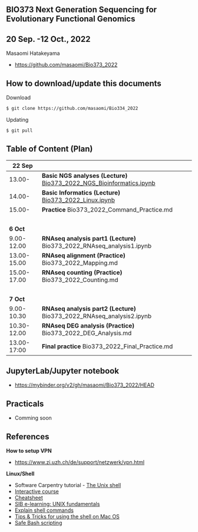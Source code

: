 ## BIO373 Next Generation Sequencing for Evolutionary Functional Genomics

## 20 Sep. -12 Oct., 2022

Masaomi Hatakeyama
- https://github.com/masaomi/Bio373_2022

## How to download/update this documents

Download
```bash
$ git clone https://github.com/masaomi/Bio334_2022
```

Updating
```bash
$ git pull
```

## Table of Content (Plan)

**22 Sep** | &nbsp; 
-------|-------
13.00- | **Basic NGS analyses (Lecture)** [Bio373_2022_NGS_Bioinformatics.ipynb](Bio373_2022_NGS_Bioinformatics.ipynb)
14.00- | **Basic Informatics (Lecture)** [Bio373_2022_Linux.ipynb](Bio373_2022_Linux.ipynb)
15.00- | **Practice** Bio373_2022_Command_Practice.md
 &nbsp;| &nbsp;
**6 Oct**   | &nbsp; 
9.00-12.00  | **RNAseq analysis part1 (Lecture)** Bio373_2022_RNAseq_analysis1.ipynb
13.00-15.00 | **RNAseq alignment (Practice)** Bio373_2022_Mapping.md
15.00-17.00 | **RNAseq counting (Practice)** Bio373_2022_Counting.md
 &nbsp;| &nbsp;
**7 Oct**   | &nbsp; 
9.00-10.30  | **RNAseq analysis part2 (Lecture)** Bio373_2022_RNAseq_analysis2.ipynb
10.30-12.00 | **RNAseq DEG analysis (Practice)** Bio373_2022_DEG_Analysis.md
13.00-17:00 | **Final practice** Bio373_2022_Final_Practice.md

## JupyterLab/Jupyter notebook

* https://mybinder.org/v2/gh/masaomi/Bio373_2022/HEAD

## Practicals
- Comming soon

## References

**How to setup VPN**

* https://www.zi.uzh.ch/de/support/netzwerk/vpn.html

**Linux/Shell**  
- Software Carpentry tutorial - [The Unix shell](http://swcarpentry.github.io/shell-novice)   
- [Interactive course](http://www.learnshell.org/)  
- [Cheatsheet](https://github.com/swcarpentry/boot-camps/blob/master/shell/shell_cheatsheet.md)  
- [SIB e-learning: UNIX fundamentals](http://edu.isb-sib.ch/pluginfile.php/2878/mod_resource/content/3/couselab-html/content.html)  
- [Explain shell commands](http://explainshell.com/)   
- [Tips & Tricks for using the shell on Mac OS](http://furbo.org/2014/09/03/the-terminal/)  
- [Safe Bash scripting](http://robertmuth.blogspot.ch/2012/08/better-bash-scripting-in-15-minutes.html)



